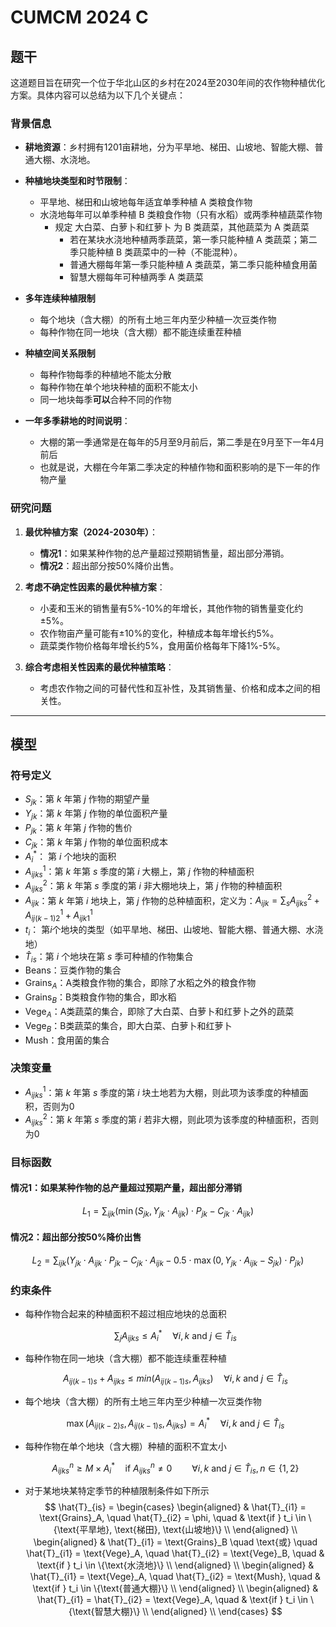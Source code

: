 # CUMCM 2024 C

## 题干

这道题目旨在研究一个位于华北山区的乡村在2024至2030年间的农作物种植优化方案。具体内容可以总结为以下几个关键点：

### 背景信息

- **耕地资源**：乡村拥有1201亩耕地，分为平旱地、梯田、山坡地、智能大棚、普通大棚、水浇地。
- **种植地块类型和时节限制**：

  - 平旱地、梯田和山坡地每年适宜单季种植 A 类粮食作物
  - 水浇地每年可以单季种植 B 类粮食作物（只有水稻）或两季种植蔬菜作物
    - 规定 大白菜、白萝卜和红萝卜 为 B 类蔬菜，其他蔬菜为 A 类蔬菜
      - 若在某块水浇地种植两季蔬菜，第一季只能种植 A 类蔬菜；第二季只能种植 B 类蔬菜中的一种（不能混种）。
      - 普通大棚每年第一季只能种植 A 类蔬菜，第二季只能种植食用菌
      - 智慧大棚每年可种植两季 A 类蔬菜
- **多年连续种植限制**

  - 每个地块（含大棚）的所有土地三年内至少种植一次豆类作物
  - 每种作物在同一地块（含大棚）都不能连续重茬种植
- **种植空间关系限制**

  - 每种作物每季的种植地不能太分散
  - 每种作物在单个地块种植的面积不能太小
  - 同一地块每季**可以**合种不同的作物
- **一年多季耕地的时间说明**：

  - 大棚的第一季通常是在每年的5月至9月前后，第二季是在9月至下一年4月前后
  - 也就是说，大棚在今年第二季决定的种植作物和面积影响的是下一年的作物产量

### 研究问题

1. **最优种植方案（2024-2030年）**：

   - **情况1**：如果某种作物的总产量超过预期销售量，超出部分滞销。
   - **情况2**：超出部分按50%降价出售。
2. **考虑不确定性因素的最优种植方案**：

   - 小麦和玉米的销售量有5%-10%的年增长，其他作物的销售量变化约±5%。
   - 农作物亩产量可能有±10%的变化，种植成本每年增长约5%。
   - 蔬菜类作物价格每年增长约5%，食用菌价格每年下降1%-5%。
3. **综合考虑相关性因素的最优种植策略**：

   - 考虑农作物之间的可替代性和互补性，及其销售量、价格和成本之间的相关性。

---

## 模型

### 符号定义

- $S_{jk}$：第 $k$ 年第 $j$ 作物的期望产量
- $Y_{jk}$：第 $k$ 年第 $j$ 作物的单位面积产量
- $P_{jk}$：第 $k$ 年第 $j$ 作物的售价
- $C_{jk}$：第 $k$ 年第 $j$ 作物的单位面积成本
- $A_{i}^*$： 第 $i$ 个地块的面积
- $A^1_{ijks}$：第 $k$ 年第 $s$ 季度的第 $i$ 大棚上，第 $j$ 作物的种植面积
- $A^2_{ijks}$：第 $k$ 年第 $s$ 季度的第 $i$ 非大棚地块上，第 $j$ 作物的种植面积
- $A_{ijk}$：第 $k$ 年第 $i$ 地块上，第 $j$ 作物的总种植面积，定义为：$A_{ijk} = \sum_s A^2_{ijks} + A^1_{ij(k-1)2} + A^1_{ijk1}$
- $t_i$： 第$i$个地块的类型（如平旱地、梯田、山坡地、智能大棚、普通大棚、水浇地）
- $\hat{T}_{is}$：第 $i$ 个地块在第 $s$ 季可种植的作物集合
- $\text{Beans}$：豆类作物的集合
- $\text{Grains}_A$：A类粮食作物的集合，即除了水稻之外的粮食作物
- $\text{Grains}_B$：B类粮食作物的集合，即水稻
- $\text{Vege}_A$：A类蔬菜的集合，即除了大白菜、白萝卜和红萝卜之外的蔬菜
- $\text{Vege}_B$：B类蔬菜的集合，即大白菜、白萝卜和红萝卜
- $\text{Mush}$：食用菌的集合

### 决策变量

- $A^1_{ijks}$：第 $k$ 年第 $s$ 季度的第 $i$ 块土地若为大棚，则此项为该季度的种植面积，否则为0
- $A^2_{ijks}$：第 $k$ 年第 $s$ 季度的第 $i$ 若非大棚，则此项为该季度的种植面积，否则为0

### 目标函数

#### 情况1：如果某种作物的总产量超过预期产量，超出部分滞销

$$
L_1 = \sum_{ijk} \left( \min \left( S_{jk}, Y_{jk} \cdot A_{ijk} \right) \cdot P_{jk} - C_{jk} \cdot A_{ijk} \right)
$$

#### 情况2：超出部分按50%降价出售

$$
L_2 = \sum_{ijk} \left( Y_{jk} \cdot A_{ijk} \cdot P_{jk} - C_{jk} \cdot A_{ijk} - 0.5 \cdot \max \left( 0, Y_{jk} \cdot A_{ijk} - S_{jk} \right) \cdot P_{jk} \right)
$$

### 约束条件

- 每种作物合起来的种植面积不超过相应地块的总面积

  $$
  \sum_j A_{ijks} \leq A_i^* \quad \forall i,k \text{ and } j \in \hat{T}_{is}
  $$
- 每种作物在同一地块（含大棚）都不能连续重茬种植

  $$
  A_{ij(k-1)s}+A_{ijks} \leq min(A_{ij(k-1)s},A_{ijks}) \quad \forall i,k \text{ and } j \in \hat{T}_{is}
  $$
- 每个地块（含大棚）的所有土地三年内至少种植一次豆类作物

  $$
  \max(A_{ij(k-2)s}, A_{ij(k-1)s},A_{ijks}) = A_i^* \quad \forall i,k \text{ and } j \in \hat{T}_{is}
  $$
- 每种作物在单个地块（含大棚）种植的面积不宜太小

  $$
  A_{ijks}^{n} \geq M \times A_i^*  \quad \text{if } A_{ijks}^{n} \neq 0 \qquad \forall i,k \text{ and } j \in \hat{T}_{is},n \in \{1,2\}
  $$
- 对于某地块某特定季节的种植限制条件如下所示
    $$
    \hat{T}_{is} =
    \begin{cases}
    \begin{aligned}
        & \hat{T}_{i1} = \text{Grains}_A, \quad \hat{T}_{i2} = \phi, \quad & \text{if } t_i \in \{\text{平旱地}, \text{梯田}, \text{山坡地}\} \\
    \end{aligned} \\
    \begin{aligned}
        & \hat{T}_{i1} = \text{Grains}_B \quad \text{或} \quad \hat{T}_{i1} = \text{Vege}_A, \quad \hat{T}_{i2} = \text{Vege}_B, \quad & \text{if } t_i \in \{\text{水浇地}\} \\
    \end{aligned} \\
    \begin{aligned}
        & \hat{T}_{i1} = \text{Vege}_A, \quad \hat{T}_{i2} = \text{Mush}, \quad & \text{if } t_i \in \{\text{普通大棚}\} \\
    \end{aligned} \\
    \begin{aligned}
        & \hat{T}_{i1} = \hat{T}_{i2} = \text{Vege}_A, \quad & \text{if } t_i \in \{\text{智慧大棚}\} \\
    \end{aligned} \\
    \end{cases}
    $$
